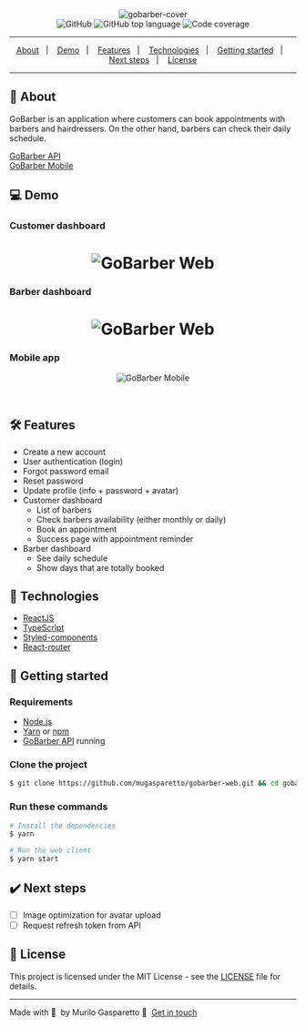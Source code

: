 <div align="center">
  <img alt="gobarber-cover" src="https://user-images.githubusercontent.com/11637616/128424764-99d140dc-d27a-462e-977b-8f3079609db9.png" width="auto" heigth="auto"/>
</div>
<div align="center">
  <img alt="GitHub" src="https://img.shields.io/badge/license-MIT-green"> <img alt="GitHub top language" src="https://img.shields.io/github/languages/top/mugasparetto/gobarber-web"> <img alt="Code coverage" src="https://img.shields.io/badge/coverage-100%25-brightgreen" />
</div>

------------

<p align="center">
  <a href="#pencil-about">About</a>&nbsp;&nbsp;&nbsp;|&nbsp;&nbsp;&nbsp;
  <a href="#computer-demo">Demo</a>&nbsp;&nbsp;&nbsp;|&nbsp;&nbsp;&nbsp;
  <a href="#hammer_and_wrench-features">Features</a>&nbsp;&nbsp;&nbsp;|&nbsp;&nbsp;&nbsp;
  <a href="#space_invader-technologies">Technologies</a>&nbsp;&nbsp;&nbsp;|&nbsp;&nbsp;&nbsp;
  <a href="#rocket-getting-started">Getting started</a>&nbsp;&nbsp;&nbsp;|&nbsp;&nbsp;&nbsp;
    <a href="#heavy_check_mark-next-steps">Next steps</a>&nbsp;&nbsp;&nbsp;|&nbsp;&nbsp;&nbsp;
  <a href="#page_facing_up-license">License</a>
</p>

------------

## :pencil: About
GoBarber is an application where customers can book appointments with barbers and hairdressers. On the other hand, barbers can check their daily schedule.<br />

[GoBarber API](https://github.com/mugasparetto/gobarber-api)<br />
[GoBarber Mobile](https://github.com/mugasparetto/gobarber-mobile)

## :computer: Demo

### Customer dashboard
<h1 align="center">
  <img alt="GoBarber Web" src="https://user-images.githubusercontent.com/11637616/128635451-5cb37bca-0bd0-40b9-ad6f-9364cf4d6b3a.gif" />
</h1>

### Barber dashboard
<h1 align="center">
  <img alt="GoBarber Web" src="https://user-images.githubusercontent.com/11637616/128636091-fa2f5a60-65f2-40a0-b23a-b7589c5db581.gif" />
</h1>

### Mobile app
<p align="center">
  <img alt="GoBarber Mobile" src="https://user-images.githubusercontent.com/11637616/128637470-7a9222a1-a7d4-4795-b0dc-10331f2f6919.gif" />
</p>
<br />


## :hammer_and_wrench: Features
* Create a new account
* User authentication (login)
* Forgot password email
* Reset password
* Update profile (info + password + avatar)
* Customer dashboard
  * List of barbers
  * Check barbers availability (either monthly or daily)
  * Book an appointment
  * Success page with appointment reminder
* Barber dashboard
  * See daily schedule
  * Show days that are totally booked

## :space_invader: Technologies
- [ReactJS](https://reactjs.org/)
- [TypeScript](https://www.typescriptlang.org/)
- [Styled-components](https://styled-components.com/)
- [React-router](https://reactrouter.com/)

## :rocket: Getting started

### Requirements
- [Node.js](https://nodejs.org/en/)
- [Yarn](https://classic.yarnpkg.com/) or [npm](https://www.npmjs.com/)
- [GoBarber API](https://github.com/mugasparetto/gobarber-api) running

### Clone the project
```bash
$ git clone https://github.com/mugasparetto/gobarber-web.git && cd gobarber-web
```

### Run these commands
```bash
# Install the dependencies
$ yarn

# Run the web client
$ yarn start
```

## :heavy_check_mark: Next steps
- [ ] Image optimization for avatar upload
- [ ] Request refresh token from API

## :page_facing_up: License
This project is licensed under the MIT License - see the [LICENSE](LICENSE) file for details.

---

Made with 💜 &nbsp;by Murilo Gasparetto 👋 &nbsp;[Get in touch](https://www.linkedin.com/in/mugasparetto/)
